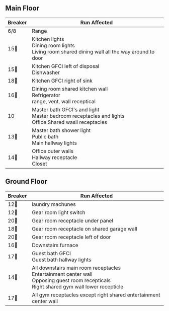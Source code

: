 ## Main Floor
| Breaker | Run Affected |
|---------|-------|
6/8 | Range
15:small_red_triangle_down: | Kitchen lights<br>Dining room lights<br>Living room shared dining wall all the way around to door
15:small_red_triangle: | Kitchen GFCI left of disposal<br>Dishwasher
18:small_red_triangle: | Kitchen GFCI right of sink
16:small_red_triangle: | Dining room shared kitchen wall<br>Refrigerator<br>range, vent, wall receptical
10 | Master bath GFCI's and light<br> Master bedroom receptacles and lights<br> Office Shared wasll receptacles
13:small_red_triangle_down: | Master bath shower light<br>Public bath<br>Main hallway lights
14:small_red_triangle: | Office outer walls<br>Hallway receptacle<br>Closet

## Ground Floor
| Breaker | Run Affected |
|---------|-------|
12:small_red_triangle: | laundry machunes
12:small_red_triangle_down: | Gear room light switch
20:small_red_triangle_down: | Gear room receptacle under panel
18:small_red_triangle_down: | Gear room receptacle on shared garage wall
20:small_red_triangle: | Gear room receptacle left of door
16:small_red_triangle_down: | Downstairs furnace
17:small_red_triangle_down: | Guest bath GFCI<br>Guest bath hallway lights
14:small_red_triangle_down: | All downstairs main room receptacles<br>Entertainment center wall<br>Opposing guest room recepticals<br>Right shared gym wall lower recepticle
17:small_red_triangle: | All gym receptacles except right shared entertainment center wall
